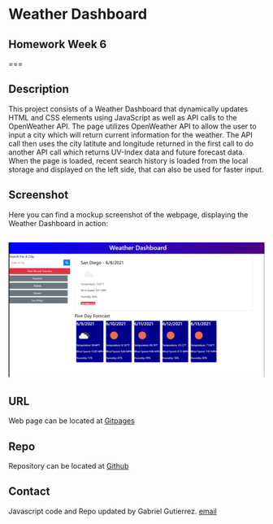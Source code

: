 # Weather Dashboard
## Homework Week 6

===

## Description
This project consists of a Weather Dashboard that dynamically updates HTML and CSS elements using JavaScript as well as API calls to the OpenWeather API.  The page utilizes OpenWeather API to allow the user to input a city which will return current information for the weather.  The API call then uses the city latitute and longitude returned in the first call to do another API call which returns UV-Index data and future forecast data.  When the page is loaded, recent search history is loaded from the local storage and displayed on the left side, that can also be used for faster input.  

## Screenshot
Here you can find a mockup screenshot of the webpage, displaying the Weather Dashboard in action:

![screenshot](./assets/screenshot.PNG)
---

## URL
Web page can be located at [Gitpages](https://mrg105.github.io/Weather-Dashboard/ "Weather Dashboard")

## Repo
Repository can be located at [Github](https://github.com/MrG105/Weather-Dashboard "Github")


## Contact
Javascript code and Repo updated by Gabriel Gutierrez.  [email](poo328@my.utsa.edu "email")